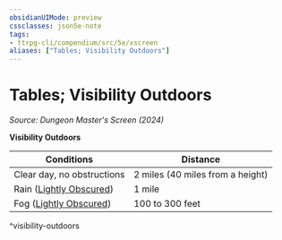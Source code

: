 ```yaml
---
obsidianUIMode: preview
cssclasses: json5e-note
tags:
- ttrpg-cli/compendium/src/5e/xscreen
aliases: ["Tables; Visibility Outdoors"]
---
```

# Tables; Visibility Outdoors
*Source: Dungeon Master's Screen (2024)* 

**Visibility Outdoors**

| Conditions | Distance |
|------------|----------|
| Clear day, no obstructions | 2 miles (40 miles from a height) |
| Rain ([Lightly Obscured](lightly-obscured-xphb.md)) | 1 mile |
| Fog ([Lightly Obscured](lightly-obscured-xphb.md)) | 100 to 300 feet |
^visibility-outdoors
